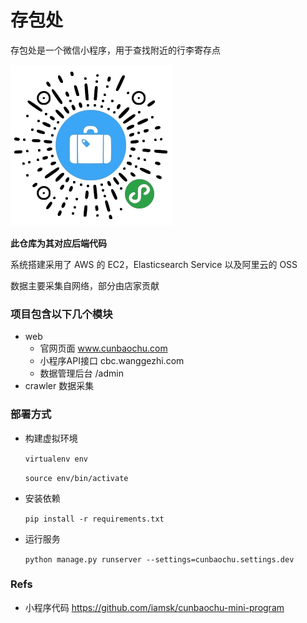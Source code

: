 # 存包处

存包处是一个微信小程序，用于查找附近的行李寄存点

![二维码](./static/img/qr.png)

**此仓库为其对应后端代码**

系统搭建采用了 AWS 的 EC2，Elasticsearch Service 以及阿里云的 OSS

数据主要采集自网络，部分由店家贡献

### 项目包含以下几个模块

* web
    * 官网页面 www.cunbaochu.com
    * 小程序API接口 cbc.wanggezhi.com
    * 数据管理后台 /admin
* crawler 数据采集

### 部署方式

* 构建虚拟环境

    `virtualenv env`

    `source env/bin/activate`

* 安装依赖

    `pip install -r requirements.txt`

* 运行服务

    `python manage.py runserver --settings=cunbaochu.settings.dev`

### Refs

* 小程序代码 https://github.com/iamsk/cunbaochu-mini-program
